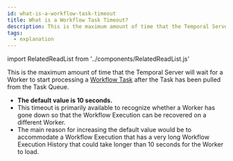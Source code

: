 ```yaml
---
id: what-is-a-workflow-task-timeout
title: What is a Workflow Task Timeout?
description: This is the maximum amount of time that the Temporal Server will wait for a Worker to start processing a Workflow Task after the Task has been pulled from the Task Queue.
tags:
  - explanation
---
```


import RelatedReadList from '../components/RelatedReadList.js'

This is the maximum amount of time that the Temporal Server will wait for a Worker to start processing a [Workflow Task](#workflow-task) after the Task has been pulled from the Task Queue.

- **The default value is 10 seconds.**
- This timeout is primarily available to recognize whether a Worker has gone down so that the Workflow Execution can be recovered on a different Worker.
- The main reason for increasing the default value would be to accommodate a Workflow Execution that has a very long Workflow Execution History that could take longer than 10 seconds for the Worker to load.

<!-- TODO
<RelatedReadList
readlist={[
["How to set a Workflow Task Timeout in Go", "#", "developer guide"],
]}
/> -->
